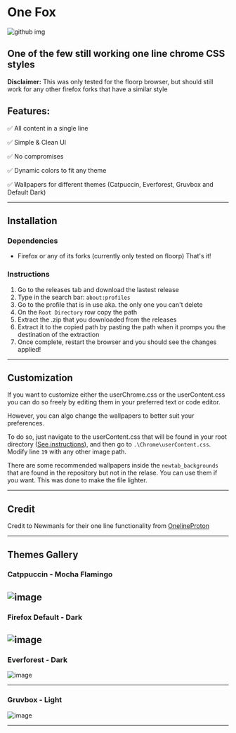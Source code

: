 # One Fox

![github img](https://github.com/Perseus333/One-Fox/assets/81527705/e0a6ce6e-dc37-49e2-a9e1-b290a4fc0529)

## One of the few still working one line chrome CSS styles
**Disclaimer:** This was only tested for the floorp browser, but should still work for any other firefox forks that have a similar style

## Features:

✅ All content in a single line

✅ Simple  & Clean UI

✅ No compromises

✅ Dynamic colors to fit any theme

✅ Wallpapers for different themes (Catpuccin, Everforest, Gruvbox and Default Dark)

---
## Installation
### Dependencies
- Firefox or any of its forks (currently only tested on floorp)
That's it!

### Instructions
1. Go to the releases tab and download the lastest release
2. Type in the search bar: `about:profiles`
3. Go to the profile that is in use aka. the only one you can't delete
4. On the `Root Directory` row copy the path
5. Extract the .zip that you downloaded from the releases
6. Extract it to the copied path by pasting the path when it promps you the destination of the extraction
7. Once complete, restart the browser and you should see the changes applied!
---
## Customization
If you want to customize either the userChrome.css or the userContent.css you can do so freely by editing them in your preferred text or code editor.

However, you can algo change the wallpapers to better suit your preferences. 

To do so, just navigate to the userContent.css that will be found in your root directory ([See instructions](#Instructions)), and then go to `.\Chrome\userContent.css`. Modify line `19` with any other image path.

There are some recommended wallpapers inside the `newtab_backgrounds` that are found in the repository but not in the relase. You can use them if you want. This was done to make the file lighter.

---
## Credit
Credit to Newmanls for their one line functionality from [OnelineProton](https://github.com/newmanls/OnelineProton/tree/master)

---
## Themes Gallery

### Catppuccin - Mocha Flamingo

![image](https://github.com/Perseus333/One-Fox/assets/81527705/5d13f6a9-24e8-41ff-8268-ee6684763e71)
---

### Firefox Default - Dark

![image](https://github.com/Perseus333/One-Fox/assets/81527705/4cc8a249-e15d-469c-95e8-7f0b14f91a2c)
---

### Everforest - Dark

![image](https://github.com/Perseus333/One-Fox/assets/81527705/72ab1e6e-7116-447f-81b2-61d8258b458b)

---

### Gruvbox - Light

![image](https://github.com/Perseus333/One-Fox/assets/81527705/4f63d9f3-2a3c-4eb8-a7ed-91d9a6d4b7b6)


---
